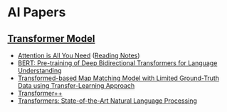 # AI Papers

## [Transformer Model](./transformer%20model/)

* [Attention is All You Need](./transformer%20model/Attention%20is%20All%20You%20Need.pdf) ([Reading Notes](../reading%20notes/papers/Attention%20is%20All%20You%20Need.md))
* [BERT: Pre-training of Deep Bidirectional Transformers for Language Understanding](./transformer%20model/BERT%20Pre-training%20of%20Deep%20Bidirectional%20Transformers%20for%20Language%20Understanding.pdf)
* [Transformed-based Map Matching Model with Limited Ground-Truth Data using Transfer-Learning Approach](./transformer%20model/Transformer-based%20Map%20Matching%20Model%20with%20Limited%20Ground-Truth%20Data%20using%20Transfer-Learning%20Approach.pdf)
* [Transformer++](./transformer%20model/Transformer++.pdf)
* [Transformers: State-of-the-Art Natural Language Processing](./transformer%20model/Transformers%20State-of-the-Art%20Natural%20Language%20Processing.pdf)